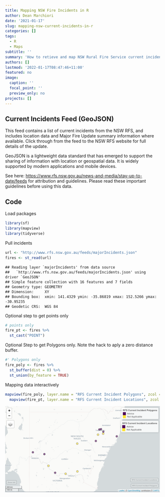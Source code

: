 ```yaml
---
title: Mapping NSW Fire Incidents in R
author: Dean Marchiori
date: '2021-01-17'
slug: mapping-nsw-current-incidents-in-r
categories: []
tags:
  - R
  - Maps
subtitle: ''
summary: 'How to retieve and map NSW Rural Fire Service current incident feed in R'
authors: []
lastmod: '2022-01-17T08:47:46+11:00'
featured: no
image:
  caption: ''
  focal_point: ''
  preview_only: no
projects: []
---
```


## Current Incidents Feed (GeoJSON)  

This feed contains a list of current incidents from the NSW RFS, and includes location data and Major Fire Update summary information where available. Click through from the feed to the NSW RFS website for full details of the update.   

GeoJSON is a lightweight data standard that has emerged to support the sharing of information with location or geospatial data. It is widely supported by modern applications and mobile devices.

See here: https://www.rfs.nsw.gov.au/news-and-media/stay-up-to-date/feeds for attribution and guidelines. Please read these important guidelines before using this data.  

##  Code  

Load packages  


```r
library(sf)
library(mapview)
library(tidyverse)
```

Pull incidents  


```r
url <- "http://www.rfs.nsw.gov.au/feeds/majorIncidents.json"
fires <- st_read(url)
```

```
## Reading layer `majorIncidents' from data source 
##   `http://www.rfs.nsw.gov.au/feeds/majorIncidents.json' using driver `GeoJSON'
## Simple feature collection with 16 features and 7 fields
## Geometry type: GEOMETRY
## Dimension:     XY
## Bounding box:  xmin: 141.4329 ymin: -35.86819 xmax: 152.5266 ymax: -30.95235
## Geodetic CRS:  WGS 84
```

Optional step to get points only  


```r
# points only
fire_pt <- fires %>% 
  st_cast("POINT") 
```

Optional Step to get Polygons only. Note the hack to aply a zero distance 
buffer.  


```r
#' Polygons only
fire_poly <- fires %>% 
  st_buffer(dist = 0) %>% 
  st_union(by_feature = TRUE)
```

Mapping data interactively 


```r
mapview(fire_poly, layer.name = "RFS Current Incident Polygons", zcol = "category") +
  mapview(fire_pt, layer.name = "RFS Current Incident Locations", zcol = "category")
```

![screenshot of leafet interactive map of fire incidents](images/fires.png)
